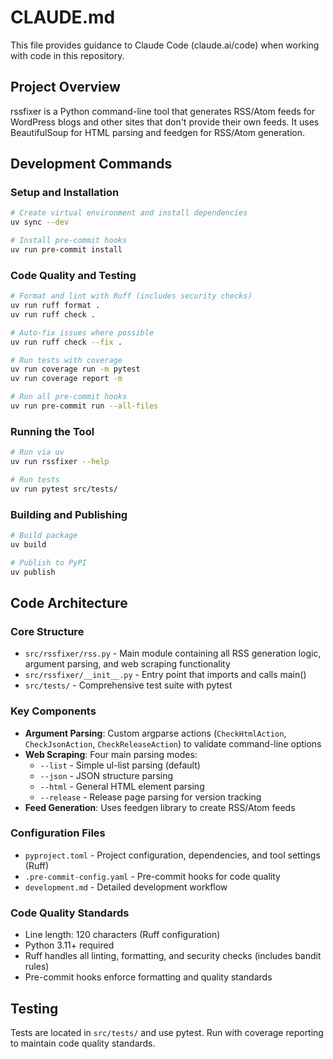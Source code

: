 # CLAUDE.md

This file provides guidance to Claude Code (claude.ai/code) when working with code in this repository.

## Project Overview

rssfixer is a Python command-line tool that generates RSS/Atom feeds for WordPress blogs and other sites that don't provide their own feeds. It uses BeautifulSoup for HTML parsing and feedgen for RSS/Atom generation.

## Development Commands

### Setup and Installation
```bash
# Create virtual environment and install dependencies
uv sync --dev

# Install pre-commit hooks
uv run pre-commit install
```

### Code Quality and Testing
```bash
# Format and lint with Ruff (includes security checks)
uv run ruff format .
uv run ruff check .

# Auto-fix issues where possible
uv run ruff check --fix .

# Run tests with coverage
uv run coverage run -m pytest
uv run coverage report -m

# Run all pre-commit hooks
uv run pre-commit run --all-files
```

### Running the Tool
```bash
# Run via uv
uv run rssfixer --help

# Run tests
uv run pytest src/tests/
```

### Building and Publishing
```bash
# Build package
uv build

# Publish to PyPI
uv publish
```

## Code Architecture

### Core Structure
- `src/rssfixer/rss.py` - Main module containing all RSS generation logic, argument parsing, and web scraping functionality
- `src/rssfixer/__init__.py` - Entry point that imports and calls main()
- `src/tests/` - Comprehensive test suite with pytest

### Key Components
- **Argument Parsing**: Custom argparse actions (`CheckHtmlAction`, `CheckJsonAction`, `CheckReleaseAction`) to validate command-line options
- **Web Scraping**: Four main parsing modes:
  - `--list` - Simple ul-list parsing (default)
  - `--json` - JSON structure parsing
  - `--html` - General HTML element parsing
  - `--release` - Release page parsing for version tracking
- **Feed Generation**: Uses feedgen library to create RSS/Atom feeds

### Configuration Files
- `pyproject.toml` - Project configuration, dependencies, and tool settings (Ruff)
- `.pre-commit-config.yaml` - Pre-commit hooks for code quality
- `development.md` - Detailed development workflow

### Code Quality Standards
- Line length: 120 characters (Ruff configuration)
- Python 3.11+ required
- Ruff handles all linting, formatting, and security checks (includes bandit rules)
- Pre-commit hooks enforce formatting and quality standards

## Testing

Tests are located in `src/tests/` and use pytest. Run with coverage reporting to maintain code quality standards.
